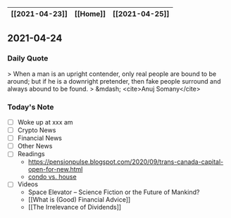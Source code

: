 | [[2021-04-23]] | [[Home]] | [[2021-04-25]] |
| :------------: | :------: | :------------: |

## 2021-04-24 

### Daily Quote
&gt; When a man is an upright contender, only real people are bound to be around; but if he is a downright pretender, then fake people surround and always abound to be found.
&gt; &amp;mdash; &lt;cite&gt;Anuj Somany&lt;/cite&gt;

### Today's Note
- [ ] Woke up at xxx am
- [ ] Crypto News
- [ ] Financial News
- [ ] Other News
- [ ] Readings
	- https://pensionpulse.blogspot.com/2020/09/trans-canada-capital-open-for-new.html
	- [condo vs. house](https://www.reddit.com/r/PersonalFinanceCanada/comments/mcyxdk/houses_for_the_prices_of_condos_what_are_i_am/) 
- [ ] Videos
	- Space Elevator – Science Fiction or the Future of Mankind?
	- [[What is (Good) Financial Advice]]
	- [[The Irrelevance of Dividends]]